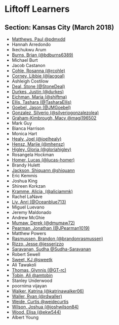 # Liftoff Learners

## Section: Kansas City (March 2018)

- [Matthews, Paul @pdmxdd](https://github.com/pdmxdd/liftoff-assignments)
- Hannah Arredondo
- Ikechukwu Arum
- [Burns, Brian (@bdburns6389)](https://github.com/bdburns6389/liftoff-assignments)
- Michael Burt
- Jacob Castanon
- [Cohle, Rosanna (@rcohle)](https://github.com/rcohle/liftoff-assignments)
- [Corney, Libbie (@lacgoal)](https://github.com/lacgoal/liftoff-assignments)
- Ashleigh Costilow
- [Deal, Stone (@StoneDeal)](https://github.com/StoneDeal/liftoff-assignments)
- [Durkes, Justin (@durkes)](https://github.com/durkes/liftoff-assignments)
- [Eichman, Maria (@shiftma)](https://github.com/shiftma/liftoff-assignments)
- [Ellis, Tashara (@TasharaEllis)](https://github.com/TasharaEllis/liftoff-assignments)
- [Goebel, Jason (@JMGoebel)](https://github.com/JMGoebel/liftoff-assignments)
- [Gonzalez, Silverio (@silveriogonzalezolea)](https://github.com/silveriogonzalezolea/liftoff-assignments)
- [Graham-Kimbrough, Macy @magi196502](https://github.com/magi196502/liftoff-assignments)
- Mark Guy
- Bianca Harrison
- Monica Hart
- [Healy, Joel (@joelhealy)](https://github.com/joelhealy/liftoff-assignments)
- [Hensz, Marjie (@mhensz)](https://github.com/mhensz/liftoff-assignments)
- [Higley, Gloria (@gloriahigley)](https://github.com/gloriahigley/liftoff-assignments)
- Rosangela Hockman
- [Homer, Lucas (@lucas-homer)](https://github.com/lucas-homer/liftoff-assignments)
- Brandy Hulett
- [Jackson, Shiquann @shiquann](https://github.com/shiquann/liftoff-assignments.git)
- Eric Kemmis
- Joshua King
- Shireen Korkzan
- [Kramme, Alicia, (@aliciammk)](https://github.com/aliciammk/liftoff-assignments)
- Rachel LaNave
- [Liy, Anri (@Oceanblue713)](https://github.com/Oceanblue713/liftoff-assignments)
- Miguel Luevano
- Jeremy Maldonado
- Andrew McGhie
- [Mumaw, Derek (@dmumaw72)](https://github.com/dmumaw72/liftoff-assignments)
- [Pearman, Jonathan (@JPearman1019)](https://github.com/JPearman1019/liftoff-assignments)
- Matthew Powers
- [Rasmussen, Brandon (@brandonrasmussen)](https://github.com/brandonrasmussen/liftoff-assignments)
- [Rizzo, Jesse @jesserizzo](https://github.com/jesserizzo/liftoff-assignments)
- [Saravanan, Sudha @Sudha-Saravanan](https://github.com/Sudha-Saravanan/liftoff-assignments.git)
- Robert Sewell
- [Sweet, KJ @sweetk](https://github.com/sweetk/liftoff-assignments)
- Ali Tawakoli
- [Thomas, Glynnis (@GT-rc)](https://github.com/GT-rc/liftoff-assignments)
- [Tobin, Ali @amtobin](https://www.github.com/amtobin/liftoff-assignments)
- Stanley Underwood
- poornima vijayan
- [Walker, Katrina (@katrinawalker06)](https://github.com/katrinawalker06/liftoff-assignments)
- [Waller, Ryan (@rdwaller)](https://github.com/rdwaller/liftoff-assignments)
- [Weide, Curtis @weidecurtis](https://www.github.com/weidecurtis/liftoff-assignments)
- [Wilson, Joshua (@joshwilson84)](https://github.com/joshwilson84/liftoff-assignments)
- [Wood, Elisa (@ekw544)](https://github.com/ekw544/liftoff-assignments)
- Albert Young
